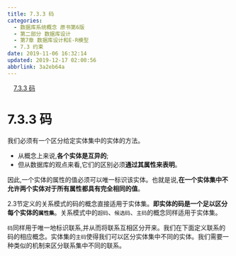 ```yaml
---
title: 7.3.3 码
categories: 
  - 数据库系统概念 原书第6版
  - 第二部分 数据库设计
  - 第7章 数据库设计和E-R模型
  - 7.3 约束
date: 2019-11-06 16:32:14
updated: 2019-12-17 02:00:56
abbrlink: 3a2eb64a
---
```

<div id='my_toc'><a href="/ReadingNotes/3a2eb64a/#7-3-3-码" class="header_1">7.3.3 码</a>&nbsp;<br></div>
<style>.header_1{margin-left: 1em;}.header_2{margin-left: 2em;}.header_3{margin-left: 3em;}.header_4{margin-left: 4em;}.header_5{margin-left: 5em;}.header_6{margin-left: 6em;}</style>
<!--more-->
<script>if (navigator.platform.search('arm')==-1){document.getElementById('my_toc').style.display = 'none';}var e,p = document.getElementsByTagName('p');while (p.length>0) {e = p[0];e.parentElement.removeChild(e);}</script>

<!--end-->
# 7.3.3 码 #
我们必须有一个区分给定实体集中的实体的方法。
- 从概念上来说,**各个实体是互异的**;
- 但从数据库的观点来看,它们的区别必须**通过其属性来表明**。

因此,一个实体的属性的值必须可以唯一标识该实体。也就是说,**在一个实体集中不允许两个实体对于所有属性都具有完全相同的值**。

2.3节定义的关系模式的码的概念直接适用于实体集。**即实体的码是一个足以区分每个实体的`属性集`**。关系模式中的`超码`、`候选码`、`主码`的概念同样适用于实体集。

`码`同样用于唯一地标识联系,并从而将联系互相区分开来。我们在下面定义联系的码的相应概念。实体集的`主码`使得我们可以区分实体集中不同的实体。我们需要一种类似的机制来区分联系集中不同的联系。

